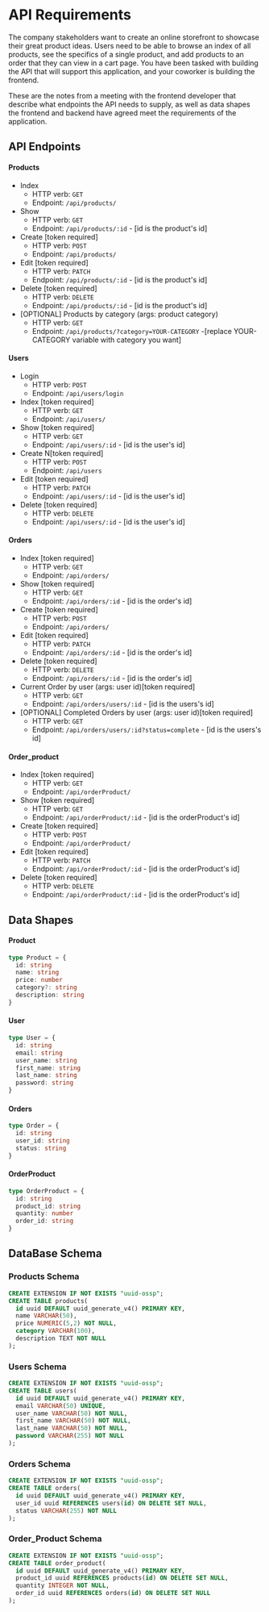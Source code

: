 # API Requirements

The company stakeholders want to create an online storefront to showcase their great product ideas. Users need to be able to browse an index of all products, see the specifics of a single product, and add products to an order that they can view in a cart page. You have been tasked with building the API that will support this application, and your coworker is building the frontend.

These are the notes from a meeting with the frontend developer that describe what endpoints the API needs to supply, as well as data shapes the frontend and backend have agreed meet the requirements of the application.

## API Endpoints

#### Products

- Index
  - HTTP verb: `GET`
  - Endpoint: `/api/products/`
- Show
  - HTTP verb: `GET`
  - Endpoint: `/api/products/:id` - [id is the product's id]
- Create [token required]
  - HTTP verb: `POST`
  - Endpoint: `/api/products/`
- Edit [token required]
  - HTTP verb: `PATCH`
  - Endpoint: `/api/products/:id` - [id is the product's id]
- Delete [token required]
  - HTTP verb: `DELETE`
  - Endpoint: `/api/products/:id` - [id is the product's id]
- [OPTIONAL] Products by category (args: product category)
  - HTTP verb: `GET`
  - Endpoint: `/api/products/?category=YOUR-CATEGORY` -[replace YOUR-CATEGORY variable with category you want]

#### Users

- Login
  - HTTP verb: `POST`
  - Endpoint: `/api/users/login`
- Index [token required]
  - HTTP verb: `GET`
  - Endpoint: `/api/users/`
- Show [token required]
  - HTTP verb: `GET`
  - Endpoint: `/api/users/:id` - [id is the user's id]
- Create N[token required]
  - HTTP verb: `POST`
  - Endpoint: `/api/users`
- Edit [token required]
  - HTTP verb: `PATCH`
  - Endpoint: `/api/users/:id` - [id is the user's id]
- Delete [token required]
  - HTTP verb: `DELETE`
  - Endpoint: `/api/users/:id` - [id is the user's id]

#### Orders

- Index [token required]
  - HTTP verb: `GET`
  - Endpoint: `/api/orders/`
- Show [token required]
  - HTTP verb: `GET`
  - Endpoint: `/api/orders/:id` - [id is the order's id]
- Create [token required]
  - HTTP verb: `POST`
  - Endpoint: `/api/orders/`
- Edit [token required]
  - HTTP verb: `PATCH`
  - Endpoint: `/api/orders/:id` - [id is the order's id]
- Delete [token required]
  - HTTP verb: `DELETE`
  - Endpoint: `/api/orders/:id` - [id is the order's id]
- Current Order by user (args: user id)[token required]
  - HTTP verb: `GET`
  - Endpoint: `/api/orders/users/:id` - [id is the users's id]
- [OPTIONAL] Completed Orders by user (args: user id)[token required]
  - HTTP verb: `GET`
  - Endpoint: `/api/orders/users/:id?status=complete` - [id is the users's id]

#### Order_product

- Index [token required]
  - HTTP verb: `GET`
  - Endpoint: `/api/orderProduct/`
- Show [token required]
  - HTTP verb: `GET`
  - Endpoint: `/api/orderProduct/:id` - [id is the orderProduct's id]
- Create [token required]
  - HTTP verb: `POST`
  - Endpoint: `/api/orderProduct/`
- Edit [token required]
  - HTTP verb: `PATCH`
  - Endpoint: `/api/orderProduct/:id` - [id is the orderProduct's id]
- Delete [token required]
  - HTTP verb: `DELETE`
  - Endpoint: `/api/orderProduct/:id` - [id is the orderProduct's id]

## Data Shapes

#### Product

```typescript
type Product = {
  id: string
  name: string
  price: number
  category?: string
  description: string
}
```

#### User

```typescript
type User = {
  id: string
  email: string
  user_name: string
  first_name: string
  last_name: string
  password: string
}
```

#### Orders

```typescript
type Order = {
  id: string
  user_id: string
  status: string
}
```

#### OrderProduct

```typescript
type OrderProduct = {
  id: string
  product_id: string
  quantity: number
  order_id: string
}
```

## DataBase Schema

### Products Schema

```sql
CREATE EXTENSION IF NOT EXISTS "uuid-ossp";
CREATE TABLE products(
  id uuid DEFAULT uuid_generate_v4() PRIMARY KEY,
  name VARCHAR(50),
  price NUMERIC(5,2) NOT NULL,
  category VARCHAR(100),
  description TEXT NOT NULL
);
```

### Users Schema

```sql
CREATE EXTENSION IF NOT EXISTS "uuid-ossp";
CREATE TABLE users(
  id uuid DEFAULT uuid_generate_v4() PRIMARY KEY,
  email VARCHAR(50) UNIQUE,
  user_name VARCHAR(50) NOT NULL,
  first_name VARCHAR(50) NOT NULL,
  last_name VARCHAR(50) NOT NULL,
  password VARCHAR(255) NOT NULL
);
```

### Orders Schema

```sql
CREATE EXTENSION IF NOT EXISTS "uuid-ossp";
CREATE TABLE orders(
  id uuid DEFAULT uuid_generate_v4() PRIMARY KEY,
  user_id uuid REFERENCES users(id) ON DELETE SET NULL,
  status VARCHAR(255) NOT NULL
);
```

### Order_Product Schema

```sql
CREATE EXTENSION IF NOT EXISTS "uuid-ossp";
CREATE TABLE order_product(
  id uuid DEFAULT uuid_generate_v4() PRIMARY KEY,
  product_id uuid REFERENCES products(id) ON DELETE SET NULL,
  quantity INTEGER NOT NULL,
  order_id uuid REFERENCES orders(id) ON DELETE SET NULL
);
```
